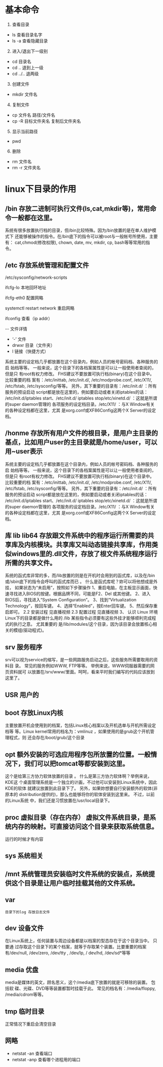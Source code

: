 # 基本命令
1. 查看目录
- ls      查看目录名字
- ls -a   查看隐藏目录
2. 进入/退出下一级别
- cd 目录名
- cd ..   退到上一级
- cd ../..  退两级
3. 创建文件
- mkdir 文件名
4. 复制文件
- cp 文件名  路径/文件名
- cp -R 目标文件夹名  复制后文件夹名
5. 显示当前路径
- pwd 
6. 删除
- rm 文件名
- rm -r 文件夹名

# linux下目录的作用

## /bin 存放⼆进制可执⾏⽂件(ls,cat,mkdir等)，常⽤命令⼀般都在这⾥。
系统有很多放置执⾏档的⽬录，但/bin⽐较特殊。因为/bin放置的是在单⼈维护模式下 
还能够被操作的指令。在/bin底下的指令可以被root与⼀般帐号所使⽤，主要有： 
cat,chmod(修改权限), chown, date, mv, mkdir, cp, bash等等常⽤的指令。


## /etc 存放系统管理和配置⽂件
/etc/sysconfig/network-scripts

ifcfg-lo    本地回环地址

ifcfg-eth0   配置网略

systemctl restart network  重启网略

ifconfig   查看（ip addr）

-- 文件详情  
-  ‘-’      文件
-  drwxr    目录（文件夹）
-  l        链接（快捷方式）

系统主要的设定档⼏乎都放置在这个⽬录内，例如⼈员的帐号密码档、各种服务的启
始档等等。 ⼀般来说，这个⽬录下的各档案属性是可以让⼀般使⽤者查阅的，但是只
有root有权⼒修改。 FHS建议不要放置可执⾏档(binary)在这个⽬录中。 ⽐较重要的档
案有：/etc/inittab, /etc/init.d/, /etc/modprobe.conf, /etc/X11/, /etc/fstab,
/etc/sysconfig/等等。 另外，其下重要的⽬录有：/etc/init.d/ ：所有服务的预设启动
script都是放在这⾥的，例如要启动或者关闭iptables的话： /etc/init.d/iptables
start、/etc/init.d/ iptables stop/etc/xinetd.d/ ：这就是所谓的super daemon管理的
各项服务的设定档⽬录。/etc/X11/ ：与X Window有关的各种设定档都在这⾥，尤其
是xorg.conf或XF86Config这两个X Server的设定档。

## /honme 存放所有⽤户⽂件的根⽬录，是⽤户主⽬录的基点，⽐如⽤户user的主⽬录就是/home/user，可以⽤~user表示
系统主要的设定档⼏乎都放置在这个⽬录内，例如⼈员的帐号密码档、各种服务的启
始档等等。 ⼀般来说，这个⽬录下的各档案属性是可以让⼀般使⽤者查阅的，但是只
有root有权⼒修改。 FHS建议不要放置可执⾏档(binary)在这个⽬录中。 ⽐较重要的档
案有：/etc/inittab, /etc/init.d/, /etc/modprobe.conf, /etc/X11/, /etc/fstab,
/etc/sysconfig/等等。 另外，其下重要的⽬录有：/etc/init.d/ ：所有服务的预设启动
script都是放在这⾥的，例如要启动或者关闭iptables的话： /etc/init.d/iptables
start、/etc/init.d/ iptables stop/etc/xinetd.d/ ：这就是所谓的super daemon管理的
各项服务的设定档⽬录。/etc/X11/ ：与X Window有关的各种设定档都在这⾥，尤其
是xorg.conf或XF86Config这两个X Server的设定档。

## 库 lib  lib64 存放跟⽂件系统中的程序运⾏所需要的共享库及内核模块。共享库⼜叫动态链接共享库，作⽤类似windows⾥的.dll⽂件，存放了根⽂件系统程序运⾏所需的共享⽂件。
系统的函式库⾮常的多，⽽/lib放置的则是在开机时会⽤到的函式库，以及在/bin
或/sbin底下的指令会呼叫的函式库⽽已 。 什么是函式库呢？妳可以将他想成是外挂，
如果状态为“未启⽤”，按照如下步骤操作
1、重启电脑，在主板显示画⾯，快速寻找进⼊BIOS的按键。根据品牌不同，可能是F2、Del
或其他键。 2、进⼊BIOS后，寻找进⼊“System Configuration”。 3、找到“Virtualization
Technology”，按回⻋键。 4、选择“Enabled”，按Enter回⻋键。 5、然后保存重启即可。
2.2 安装过程
⻅直播视频
2.3 配置过程
⻅直播视频
3、 认识 Linux 环境
Linux下的⽬录都是做什么⽤的
/lib 某些指令必须要有这些外挂才能够顺利完成程式的执⾏之意。 尤其重要的
是/lib/modules/这个⽬录，因为该⽬录会放置核⼼相关的模组(驱动程式)。

## srv 服务程序
srv可以视为service的缩写，是⼀些⽹路服务启动之后，这些服务所需要取⽤的资料⽬
录。 常⻅的服务例如WWW, FTP等等。 举例来说，WWW伺服器需要的⽹⻚资料就可
以放置在/srv/www/⾥⾯。呵呵，看来平时我们编写的代码应该放到这⾥了。

## USR  用户的

## boot  存放Linux内核
主要放置开机会使⽤到的档案，包括Linux核⼼档案以及开机选单与开机所需设定档等
等。Linux kernel常⽤的档名为：vmlinuz ，如果使⽤的是grub这个开机管理程式，则
还会存在/boot/grub/这个⽬录

## opt 额外安装的可选应⽤程序包所放置的位置。⼀般情况下，我们可以把tomcat等都安装到这⾥。
这个是给第三⽅协⼒软体放置的⽬录 。 什么是第三⽅协⼒软体啊？举例来说，KDE这
个桌⾯管理系统是⼀个独⽴的计画，不过他可以安装到Linux系统中，因此KDE的软体
就建议放置到此⽬录下了。 另外，如果妳想要⾃⾏安装额外的软体(⾮原本的
distribution提供的)，那么也能够将你的软体安装到这⾥来。 不过，以前的Linux系统
中，我们还是习惯放置在/usr/local⽬录下。
## proc 虚拟目录（存在内存） 虚拟⽂件系统⽬录，是系统内存的映射。可直接访问这个⽬录来获取系统信息。
运行的时候才有内容

## sys 系统相关

## /mnt 系统管理员安装临时⽂件系统的安装点，系统提供这个⽬录是让⽤户临时挂载其他的⽂件系统。

## var 
    目录下的log 存放日志文件
## dev 设备文件
在Linux系统上，任何装置与周边设备都是以档案的型态存在于这个⽬录当中。 只要通
过存取这个⽬录下的某个档案，就等于存取某个装置。⽐要重要的档案有/dev/null,
/dev/zero, /dev/tty , /dev/lp, / dev/hd, /dev/sd*等等

## media 优盘
media是媒体的英⽂，顾名思义，这个/media底下放置的就是可移除的装置。 包括软
碟、光碟、DVD等等装置都暂时挂载于此。 常⻅的档名有：/media/floppy,
/media/cdrom等等。
## tmp 临时目录
正常情况下重启会清空目录

## 网略

- netstat -an  查看端口
- netstat -anp  查看哪个进程用的端口